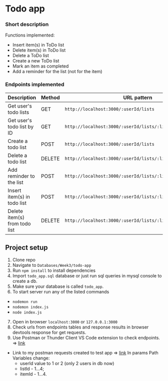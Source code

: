 # Todo app
### Short description
Functions implemented:
- Insert item(s) in ToDo list
- Delete item(s) in ToDo list
- Delete a ToDo list
- Create a new ToDo list
- Mark an item as completed
- Add a reminder for the list (not for the item)

### Endpoints implemented
| Description                                 | Method | URL  pattern                                             | Example to check                                     
|-----------------------------------------|--------|---------------------------------------------------|----------------------------------------------------------------------------------------------|
| Get user's todo lists                   | GET    | `http://localhost:3000/:userId/lists`             | `http://localhost:3000/1/lists` |
| Get user's todo list by ID              | GET    | `http://localhost:3000/:userId/lists/:listId`     | `http://localhost:3000/1/lists/1`|
| Create a todo list                      | POST   | `http://localhost:3000/:userId/lists`             | `http://localhost:3000/1/lists`                 
| Delete a todo list                      | DELETE | `http://localhost:3000/:userId/lists/:listId`     | `http://localhost:3000/1/lists/1`  |
| Add reminder to the list                | POST   | `http://localhost:3000/:userId/lists/:listId/reminders` | `http://localhost:3000/1/lists/1/reminders` 
| Insert item(s) in todo list             | POST  | `http://localhost:3000/:userId/lists/:listId/items` | `http://localhost:3000/1/lists/1/items`|
| Delete item(s) from todo list             | DELETE  | `http://localhost:3000/:userId/lists/:listId/items/:itemId` | `http://localhost:3000/1/lists/1/items/1`|
## Project setup
1. Clone repo
2. Navigate to ```Databases/Week3/todo-app```
3. Run ```npm install``` to install dependencies
4. Import ```todo_app.sql``` database or just run sql queries in mysql console to create a db. 
5. Make sure your database is called ```todo_app```.
6. To start server run any of the listed commands
  - ```nodemon run``` 
  - ```nodemon index.js``` 
  - ```node index.js``` 
7. Open in browser ```localhost:3000``` or ```127.0.0.1:3000```
8. Check urls from endpoints tables and response results in browser devtools response for get requests.
9. Use Postman or Thunder Client VS Code extension to check endpoints. => [link](https://marketplace.visualstudio.com/items?itemName=rangav.vscode-thunder-client)
 
  - Link to my postman requests created to test app => [link](https://www.postman.com/yulsmir/workspace/my-public-env/collection/10283822-bf799acc-b067-4b49-9932-12b716e53f09?action=share&creator=10283822)
 In params Path Variables change: 
    - userId value to 1 or 2 (only 2 users in db now)
    - listId - 1...4;
    - itemId - 1...4.
